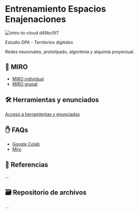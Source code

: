  # Entrenamiento Espacios Enajenaciones

![intro-to-cloud d49bc5f7](archivos/intro_.gif)

*Estudio DPA - Territorios digitales*

Redes neuronales, prototipado, algoritmia y alquimia proyectual.


## 📌 MIRO
- [MIRO individual](https://miro.com/app/board/uXjVN1J8oIk=/?share_link_id=652324629133)
- [MIRO grupal](https://miro.com/app/board/uXjVNow6jrw=/?share_link_id=14570802069)
  
## 🛠️ Herramientas y enunciados
[Acceso a herramientas y enunciados](/semanas/README.md)

## ✋ FAQs
- [Google Colab](/faqs/google_colab.md)
- [Miro](/faqs/miro.md)

## 🧨 Referencias
...

## 🗃️ Repositorio de archivos
...


